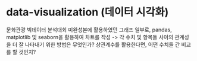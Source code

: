 # data-visualization (데이터 시각화)

문화관광 빅데이터 분석대회 미완성본에 활용하였던 그래프 일부로, pandas, matplotlib 및 seaborn을 활용하여 차트를 작성
-> 각 수치 및 항목들 사이의 관계성을 더 잘 나타내기 위한 방법은 무엇인가? 상관계수를 활용한다면, 어떤 수치들 간 비교를 할 것인지?
